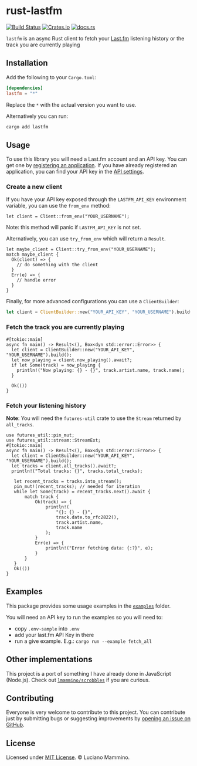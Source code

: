 # rust-lastfm

[![Build Status](https://github.com/lmammino/lastfm/actions/workflows/rust.yml/badge.svg)](https://github.com/lmammino/lastfm/actions/workflows/rust.yml)
[![Crates.io](https://img.shields.io/crates/v/lastfm.svg)](https://crates.io/crates/lastfm)
[![docs.rs](https://docs.rs/lastfm/badge.svg)](https://docs.rs/lastfm)



<!-- cargo-sync-readme start -->

`lastfm` is an async Rust client to fetch your [Last.fm](https://last.fm) listening history or the track you are currently playing

## Installation

Add the following to your `Cargo.toml`:

```toml
[dependencies]
lastfm = "*"
```

Replace the `*` with the actual version you want to use.


Alternatively you can run:

```bash
cargo add lastfm
````

## Usage

To use this library you will need a Last.fm account and an API key.
You can get one by [registering an application](https://www.last.fm/api/account/create).
If you have already registered an application, you can find your API key in the [API settings](https://www.last.fm/api/accounts).

### Create a new client

If you have your API key exposed through the `LASTFM_API_KEY` environment variable, you can use the `from_env` method:

```rust,no_run
let client = Client::from_env("YOUR_USERNAME");
```

Note: this method will panic if `LASTFM_API_KEY` is not set.

Alternatively, you can use `try_from_env` which will return a `Result`.

```rust,no_run
let maybe_client = Client::try_from_env("YOUR_USERNAME");
match maybe_client {
  Ok(client) => {
    // do something with the client
  }
  Err(e) => {
    // handle error
  }
}
```

Finally, for more advanced configurations you can use a `ClientBuilder`:

```rust
let client = ClientBuilder::new("YOUR_API_KEY", "YOUR_USERNAME").build();
```

### Fetch the track you are currently playing

```rust,no_run
#[tokio::main]
async fn main() -> Result<(), Box<dyn std::error::Error>> {
  let client = ClientBuilder::new("YOUR_API_KEY", "YOUR_USERNAME").build();
  let now_playing = client.now_playing().await?;
  if let Some(track) = now_playing {
    println!("Now playing: {} - {}", track.artist.name, track.name);
  }

  Ok(())
}
```

### Fetch your listening history

**Note**: You will need the `futures-util` crate to use the `Stream` returned by `all_tracks`.


```rust,no_run
use futures_util::pin_mut;
use futures_util::stream::StreamExt;
#[tokio::main]
async fn main() -> Result<(), Box<dyn std::error::Error>> {
  let client = ClientBuilder::new("YOUR_API_KEY", "YOUR_USERNAME").build();
  let tracks = client.all_tracks().await?;
  println!("Total tracks: {}", tracks.total_tracks);

   let recent_tracks = tracks.into_stream();
   pin_mut!(recent_tracks); // needed for iteration
   while let Some(track) = recent_tracks.next().await {
       match track {
           Ok(track) => {
               println!(
                   "{}: {} - {}",
                   track.date.to_rfc2822(),
                   track.artist.name,
                   track.name
               );
           }
           Err(e) => {
               println!("Error fetching data: {:?}", e);
           }
       }
   }
   Ok(())
}
```

<!-- cargo-sync-readme end -->

## Examples

This package provides some usage examples in the [`examples`](/examples/) folder.

You will need an API key to run the examples so you will need to:

- copy `.env~sample` into `.env`
- add your last.fm API Key in there
- run a give example. E.g.: `cargo run --example fetch_all`


## Other implementations

This project is a port of something I have already done in JavaScript (Node.js). Check out [`lmammino/scrobbles`](https://github.com/lmammino/scrobbles) if you are curious.


## Contributing

Everyone is very welcome to contribute to this project.
You can contribute just by submitting bugs or suggesting improvements by
[opening an issue on GitHub](https://github.com/lmammino/lastfm/issues).


## License

Licensed under [MIT License](LICENSE). © Luciano Mammino.

